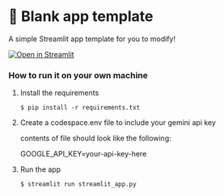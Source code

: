 # 🎈 Blank app template

A simple Streamlit app template for you to modify!

[![Open in Streamlit](https://static.streamlit.io/badges/streamlit_badge_black_white.svg)](https://blank-app-template.streamlit.app/)

### How to run it on your own machine

1. Install the requirements

   ```
   $ pip install -r requirements.txt
   ```

2. Create a codespace.env file to include your gemini api key

   contents of file should look like the following:

   GOOGLE_API_KEY=your-api-key-here


2. Run the app

   ```
   $ streamlit run streamlit_app.py
   ```